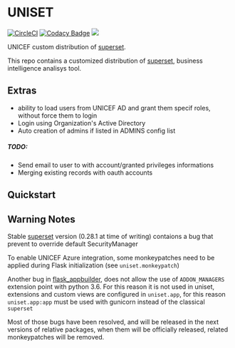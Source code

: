UNISET
======

[![CircleCI](https://circleci.com/gh/unicef/datamart-uniset.svg?style=svg)](https://circleci.com/gh/unicef/datamart-uniset)
[![Codacy Badge](https://api.codacy.com/project/badge/Grade/e302b4b24d7b473a8b34a9a7d27d2a92)](https://www.codacy.com?utm_source=github.com&amp;utm_medium=referral&amp;utm_content=unicef/uniset&amp;utm_campaign=Badge_Grade)
[![](https://images.microbadger.com/badges/version/unicef/uniset.svg)](https://microbadger.com/images/unicef/uniset)

UNICEF custom distribution of [superset].

This repo contains a customized distribution of [superset], business intelligence analisys tool.

Extras
------

- ability to load users from UNICEF AD and grant them specif roles, without force them to login
- Login using Organization's Active Directory
- Auto creation of admins if listed in ADMINS config list 


##### TODO:

- Send email to user to with account/granted privileges informations
- Merging existing records with oauth accounts 

Quickstart
----------


Warning Notes
-------------

Stable [superset] version (0.28.1 at time of writing) contaions a bug that prevent
to override default SecurityManager

To enable UNICEF Azure integration, some monkeypatches need to be applied during 
Flask initialization (see `uniset.monkeypatch`)

Another bug in [flask_appbuilder], does not allow the use of `ADDON_MANAGERS`
extension point with python 3.6. For this reason it is not used in uniset,
extensions and custom views are configured in `uniset.app`, for this reason `uniset.app:app`
must be used with gunicorn instead of the classical `superset`

Most of those bugs have been resolved, and will be released in the next versions of relative packages,
when them will be officially released, related monkeypatches will be removed.

[superset]:https://superset.incubator.apache.org/
[flask_appbuilder]:https://secure.travis-ci.org/bitcaster-io/bitcaster.png?branch=develop
